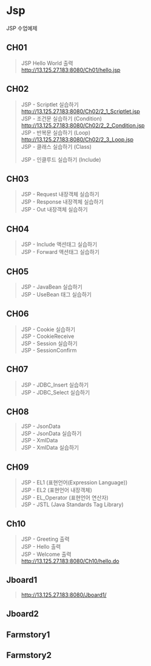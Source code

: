 # Jsp
JSP 수업예제   
## CH01   
> JSP Hello World 출력   
> http://13.125.27.183:8080/Ch01/hello.jsp   
## CH02
> JSP - Scriptlet 실습하기   
> http://13.125.27.183:8080/Ch02/2_1_Scriptlet.jsp   
> JSP - 조건문 실습하기 (Condition)   
> http://13.125.27.183:8080/Ch02/2_2_Condition.jsp   
> JSP - 반복문 실습하기 (Loop)   
> http://13.125.27.183:8080/Ch02/2_3_Loop.jsp   
> JSP - 클래스 실습하기 (Class)   
> 
> JSP - 인클루드 실습하기 (Include)   
## CH03   
> JSP - Request 내장객체 실습하기   
> JSP - Response 내장겍체 실습하기   
> JSP - Out 내장객체 실습하기   
## CH04   
> JSP - Include 액션태그 실습하기   
> JSP - Forward 액션태그 실습하기   
## CH05   
> JSP - JavaBean 실습하기   
> JSP - UseBean 태그 실습하기   
## CH06   
> JSP - Cookie 실습하기   
> JSP - CookieReceive   
> JSP - Session 실습하기   
> JSP - SessionConfirm   
## CH07   
> JSP - JDBC_Insert 실습하기   
> JSP - JDBC_Select 실습하기   
## CH08   
> JSP - JsonData   
> JSP - JsonData 실습하기   
> JSP - XmlData   
> JSP - XmlData 실습하기   
## CH09   
> JSP - EL1 (표현언어(Expression Language))   
> JSP - EL2 (표현언어 내장객체)   
> JSP - EL_Operator (표현언어 연산자)   
> JSP - JSTL (Java Standards Tag Library)   
## Ch10   
> JSP - Greeting 출력   
> JSP - Hello 출력   
> JSP - Welcome 출력   
> http://13.125.27.183:8080/Ch10/hello.do   
## Jboard1  
>http://13.125.27.183:8080/Jboard1/   
## Jboard2   
>
## Farmstory1   
## Farmstory2   
